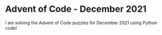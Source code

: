 # Advent of Code - December 2021
I am solving the Advent of Code puzzles for December 2021 using Python code!
